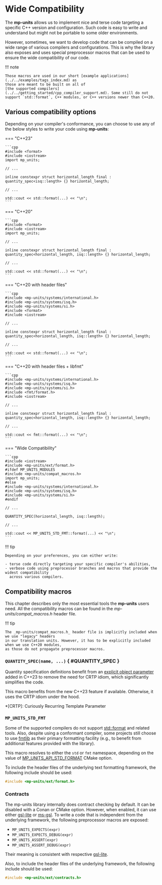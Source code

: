 # Wide Compatibility

The **mp-units** allows us to implement nice and terse code targeting a specific C++ version and
configuration. Such code is easy to write and understand but might not be portable to some older
environments.

However, sometimes, we want to develop code that can be compiled on a wide range of various
compilers and configurations. This is why the library also exposes and uses special preprocessor
macros that can be used to ensure the wide compatibility of our code.

!!! note

    Those macros are used in our short [example applications](../../examples/tags_index.md) as
    those are meant to be built on all of
    [the supported compilers](../../getting_started/cpp_compiler_support.md). Some still do not
    support `std::format`, C++ modules, or C++ versions newer than C++20.


## Various compatibility options

Depending on your compiler's conformance, you can choose to use any of the below styles to write
your code using **mp-units**:

=== "C++23"

    ```cpp
    #include <format>
    #include <iostream>
    import mp_units;

    // ...

    inline constexpr struct horizontal_length final : quantity_spec<isq::length> {} horizontal_length;

    // ...

    std::cout << std::format(...) << "\n";
    ```

=== "C++20"

    ```cpp
    #include <format>
    #include <iostream>
    import mp_units;

    // ...

    inline constexpr struct horizontal_length final : quantity_spec<horizontal_length, isq::length> {} horizontal_length;

    // ...

    std::cout << std::format(...) << "\n";
    ```

=== "C++20 with header files"

    ```cpp
    #include <mp-units/systems/international.h>
    #include <mp-units/systems/isq.h>
    #include <mp-units/systems/si.h>
    #include <format>
    #include <iostream>

    // ...

    inline constexpr struct horizontal_length final : quantity_spec<horizontal_length, isq::length> {} horizontal_length;

    // ...

    std::cout << std::format(...) << "\n";
    ```

=== "C++20 with header files + libfmt"

    ```cpp
    #include <mp-units/systems/international.h>
    #include <mp-units/systems/isq.h>
    #include <mp-units/systems/si.h>
    #include <fmt/format.h>
    #include <iostream>

    // ...

    inline constexpr struct horizontal_length final : quantity_spec<horizontal_length, isq::length> {} horizontal_length;

    // ...

    std::cout << fmt::format(...) << "\n";
    ```

=== "Wide Compatibility"

    ```cpp
    #include <iostream>
    #include <mp-units/ext/format.h>
    #ifdef MP_UNITS_MODULES
    #include <mp-units/compat_macros.h>
    import mp_units;
    #else
    #include <mp-units/systems/international.h>
    #include <mp-units/systems/isq.h>
    #include <mp-units/systems/si.h>
    #endif

    // ...

    QUANTITY_SPEC(horizontal_length, isq::length);

    // ...

    std::cout << MP_UNITS_STD_FMT::format(...) << "\n";
    ```

!!! tip

    Depending on your preferences, you can either write:

    - terse code directly targeting your specific compiler's abilities,
    - verbose code using preprocessor branches and macros that provide the widest compatibility
      across various compilers.


## Compatibility macros

This chapter describes only the most essential tools the **mp-units** users need.
All the compatibility macros can be found in the _mp-units/compat_macros.h_ header file.

!!! tip

    The _mp-units/compat_macros.h_ header file is implicitly included when we use "legacy" headers
    in our translation units. However, it has to be explicitly included when we use C++20 modules,
    as those do not propagate preprocessor macros.

### `QUANTITY_SPEC(name, ...)` { #QUANTITY_SPEC }

Quantity specification definitions benefit from an
[explicit object parameter](https://en.cppreference.com/w/cpp/language/member_functions#Explicit_object_parameter)
added in C++23 to remove the need for CRTP idiom, which significantly simplifies the code.

This macro benefits from the new C++23 feature if available. Otherwise, it uses the CRTP idiom under
the hood.

*[CRTP]: Curiously Recurring Template Parameter

### `MP_UNITS_STD_FMT`

Some of the supported compilers do not support [std::format](https://en.cppreference.com/w/cpp/utility/format/format)
and related tools. Also, despite using a conformant compiler, some projects still choose to
use [fmtlib](https://github.com/fmtlib/fmt) as their primary formatting facility (e.g., to benefit
from additional features provided with the library).

This macro resolves to either the `std` or `fmt` namespace, depending on the value of
[MP_UNITS_API_STD_FORMAT](../../getting_started/installation_and_usage.md#MP_UNITS_API_STD_FORMAT)
CMake option.

To include the header files of the underlying text formatting framework, the following include
should be used:

```cpp
#include <mp-units/ext/format.h>
```

### Contracts

The mp-units library internally does contract checking by default. It can be disabled with a Conan
or CMake option. However, when enabled, it can use either [gsl-lite](https://github.com/gsl-lite/gsl-lite)
or [ms-gsl](https://github.com/microsoft/GSL). To write a code that is independent from the
underlying framework, the following preprocessor macros are exposed:

- `MP_UNITS_EXPECTS(expr)`
- `MP_UNITS_EXPECTS_DEBUG(expr)`
- `MP_UNITS_ASSERT(expr)`
- `MP_UNITS_ASSERT_DEBUG(expr)`

Their meaning is consistent with respective [gsl-lite](https://github.com/gsl-lite/gsl-lite?tab=readme-ov-file#contract-checking-configuration-macros).

Also, to include the header files of the underlying framework, the following include should be used:

```cpp
#include <mp-units/ext/contracts.h>
```
